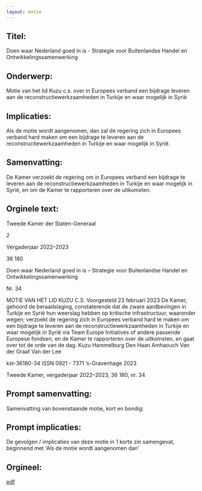 ```yaml
---
layout: motie
---
```

## Titel:
Doen waar Nederland goed in is - Strategie voor Buitenlandse Handel en Ontwikkelingssamenwerking
## Onderwerp:
Motie van het lid Kuzu c.s. over in Europees verband een bijdrage leveren aan de reconstructiewerkzaamheden in Turkije en waar mogelijk in Syrië
## Implicaties:

Als de motie wordt aangenomen, dan zal de regering zich in Europees verband hard maken om een bijdrage te leveren aan de reconstructiewerkzaamheden in Turkije en waar mogelijk in Syrië.
## Samenvatting:

De Kamer verzoekt de regering om in Europees verband een bijdrage te leveren aan de reconstructiewerkzaamheden in Turkije en waar mogelijk in Syrië, en om de Kamer te rapporteren over de uitkomsten.
## Orginele text:


Tweede Kamer der Staten-Generaal

2

Vergaderjaar 2022–2023

36 180

Doen waar Nederland goed in is – Strategie voor
Buitenlandse Handel en
Ontwikkelingssamenwerking

Nr. 34

MOTIE VAN HET LID KUZU C.S.
Voorgesteld 23 februari 2023
De Kamer,
gehoord de beraadslaging,
constaterende dat de zware aardbevingen in Turkije en Syrië hun weerslag
hebben op kritische infrastructuur, waaronder wegen;
verzoekt de regering zich in Europees verband hard te maken om een
bijdrage te leveren aan de reconstructiewerkzaamheden in Turkije en waar
mogelijk in Syrië via Team Europe Initiatives of andere passende
Europese fondsen, en de Kamer te rapporteren over de uitkomsten,
en gaat over tot de orde van de dag.
Kuzu
Hammelburg
Den Haan
Amhaouch
Van der Graaf
Van der Lee

kst-36180-34
ISSN 0921 - 7371
’s-Gravenhage 2023

Tweede Kamer, vergaderjaar 2022–2023, 36 180, nr. 34


## Prompt samenvatting:
Samenvatting van bovenstaande motie, kort en bondig:


## Prompt implicaties:
De gevolgen / implicaties van deze motie in 1 korte zin samengevat, beginnend met 'Als de motie wordt aangenomen dan' 

## Orgineel:
[pdf](https://gegevensmagazijn.tweedekamer.nl/OData/v4/2.0/Document(9538cb4e-fb51-49d2-b7b7-384476003abe)/resource)
